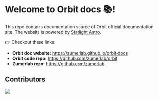 # Welcome to Orbit docs 📚!

This repo contains documentation source of Orbit official documentation site. The website is powered by [Starlight Astro](https://starlight.astro.build/).

👉 Checkout these links:

- **Orbit doc website:** https://zumerlab.github.io/orbit-docs
- **Orbit code repo:** https://github.com/zumerlab/orbit
- **Zumerlab repo:** https://github.com/zumerlab

## Contributors

<a href="https://github.com/zumerlab/orbit-docs/graphs/contributors">
  <img src="https://contrib.rocks/image?repo=zumerlab/orbit-docs" />
</a>
